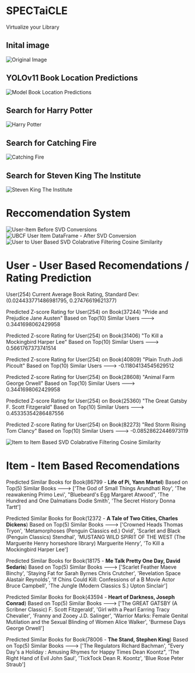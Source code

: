 # SPECTaiCLE
Virtualize your Library

## Inital image
![Original Image](https://github.com/user-attachments/assets/94e37c51-99e9-41c5-96f9-e5d7b7205b81)
## YOLOv11 Book Location Predictions
![Model Book Location Predictions](https://github.com/user-attachments/assets/9c8207fc-d1df-42e3-89ad-2c6d6b95d411)
## Search for Harry Potter
![Harry Potter](https://github.com/user-attachments/assets/e46bc801-5b66-46ba-829e-1826f9f5a0cc)
## Search for Catching Fire
![Catching Fire](https://github.com/user-attachments/assets/8a4f3506-ad1f-44ee-bcb6-f5b9a49e5f90)
## Search for Steven King The Institute
![Steven King The Institute](https://github.com/user-attachments/assets/172c13ca-8f00-495a-9eb5-d2b8244632f3)


# Reccomendation System
![User-Item Before SVD Conversions](https://github.com/user-attachments/assets/371a6d1b-c481-4f4a-896f-bbad09cea67c)
![UBCF User Item DataFrame - After SVD Conversion](https://github.com/user-attachments/assets/f342b7bc-961b-4cea-b615-897199f43fb0)
![User to User Based SVD Colabrative Filtering Cosine Similarity](https://github.com/user-attachments/assets/269257aa-cb0d-4a3f-9375-28d019bd6059)

# User - User Based Recomendations / Rating Prediction
User(254) Current Average Book Rating, Standard Dev: (0.024433771486981795, 0.27476619621377)

Predicted Z-score Rating for User(254) on Book(37244) "Pride and Prejudice Jane Austen" Based on Top(10) Similar Users ---> 0.3441698062429958

Predicted Z-score Rating for User(254) on Book(31406) "To Kill a Mockingbird Harper Lee" Based on Top(10) Similar Users ---> 0.5661767373741514

Predicted Z-score Rating for User(254) on Book(40809) "Plain Truth Jodi Picoult" Based on Top(10) Similar Users ---> -0.11804134545629512 

Predicted Z-score Rating for User(254) on Book(28608) "Animal Farm George Orwell" Based on Top(10) Similar Users ---> 0.3441698062429958

Predicted Z-score Rating for User(254) on Book(25360) "The Great Gatsby F. Scott Fitzgerald" Based on Top(10) Similar Users ---> 0.45335354286487556

Predicted Z-score Rating for User(254) on Book(82273) "Red Storm Rising Tom Clancy" Based on Top(10) Similar Users ---> -0.08528622446973119 

![Item to Item Based SVD Colabrative Filtering Cosine Similarity](https://github.com/user-attachments/assets/ed4962d2-1fa0-486b-b828-6cb375e1cfef)

# Item - Item Based Recomendations

Predicted Similar Books for Book(86799 - **Life of Pi, Yann Martel**) Based on Top(5) Similar Books ---> ['The God of Small Things Arundhati Roy', 'The reawakening Primo Levi', "Bluebeard's Egg Margaret Atwood", 'The Hundred and One Dalmatians Dodie Smith', 'The Secret History Donna Tartt']

Predicted Similar Books for Book(12372 - **A Tale of Two Cities, Charles Dickens**) Based on Top(5) Similar Books ---> ['Crowned Heads Thomas Tryon', 'Metamorphoses (Penguin Classics ed.) Ovid', 'Scarlet and Black (Penguin Classics) Stendhal', 'MUSTANG WILD SPIRIT OF THE WEST (The Marguerite Henry horseshore library) Marguerite Henry', 'To Kill a Mockingbird Harper Lee']

Predicted Similar Books for Book(18175 - **Me Talk Pretty One Day, David Sedaris**) Based on Top(5) Similar Books ---> ['Scarlet Feather Maeve Binchy', 'Staying Fat for Sarah Byrnes Chris Crutcher', 'Revelation Space Alastair Reynolds', 'If Chins Could Kill: Confessions of a B Movie Actor Bruce Campbell', 'The Jungle (Modern Classics S.) Upton Sinclair']

Predicted Similar Books for Book(43594 - **Heart of Darkness, Joseph Conrad**) Based on Top(5) Similar Books ---> ['The GREAT GATSBY (A Scribner Classic) F. Scott Fitzgerald', 'Girl with a Pearl Earring Tracy Chevalier', 'Franny and Zooey J.D. Salinger', 'Warrior Marks: Female Genital Mutilation and the Sexual Blinding of Women Alice Walker', 'Burmese Days George Orwell']

Predicted Similar Books for Book(78006 - **The Stand, Stephen King**) Based on Top(5) Similar Books ---> ['The Regulators Richard Bachman', "Every Day's a Holiday : Amusing Rhymes for Happy Times Dean Koontz", 'The Right Hand of Evil John Saul', 'TickTock Dean R. Koontz', 'Blue Rose Peter Straub']
